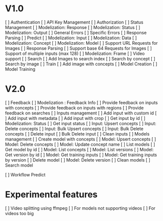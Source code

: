 # V1.0
[ ] Authentication
  [ ] API Key Management
  [ ] Authorization
[ ] Status Management
  [ ] Modelization: Response
  [ ] Modelization: Status
  [ ] Modelization: Output
  [ ] General Errors
  [ ] Specific Errors
  [ ] Response Parsing
[ ] Predict
  [ ] Modelization: Input
  [ ] Modelization: Data
  [ ] Modelization: Concept
  [ ] Modelization: Model
  [ ] Support URL Requests for Images
  [ ] Response Parsing
  [ ] Support base 64 Requests for Images
  [ ] Support of multiple inputs (max 128)
  [ ] Modelization: Frame
  [ ] Video support
[ ] Search
  [ ] Add Images to search index
  [ ] Search by concept
  [ ] Search by image
[ ] Train
  [ ] Add image with concepts
  [ ] Model Creation
  [ ] Model Training

# V2.0
[ ] Feedback
  [ ] Modelization : Feedback Info
  [ ] Provide feedback on inputs with concepts
  [ ] Provide feedback on inputs with regions
  [ ] Provide feedback on searches
[ ] Inputs management
  [ ] Add input with custom id
  [ ] Add input with metadata
  [ ] Add input with crop
  [ ] Get input by id
  [ ] Modelization: Status
  [ ] Get input status
  [ ] Input: Upsert concepts
  [ ] Input: Delete concepts
  [ ] Input: Bulk Upsert concepts
  [ ] Input: Bulk Delete concepts
  [ ] Delete input
  [ ] Bulk Delete input
  [ ] Clean inputs
[ ] Models management
  [ ] Create model with concepts
  [ ] Model: Upsert concepts
  [ ] Model: Delete concepts
  [ ] Model: Update concept name
  [ ] List models
  [ ] Get model by id
  [ ] Model: List concepts
  [ ] Model: List versions
  [ ] Model: Get version by id
  [ ] Model: Get training inputs
  [ ] Model: Get training inputs by version
  [ ] Delete model
  [ ] Model: Delete version
  [ ] Clean models
  [ ] Search model

[ ] Workflow Predict


# Experimental features
[ ] Video splitting using ffmpeg
  [ ] For models not supporting videos
  [ ] For videos too big
